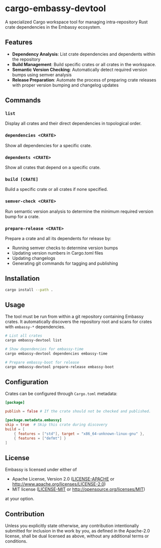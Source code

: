 # cargo-embassy-devtool

A specialized Cargo workspace tool for managing intra-repository Rust crate dependencies in the Embassy ecosystem.

## Features

- **Dependency Analysis**: List crate dependencies and dependents within the repository
- **Build Management**: Build specific crates or all crates in the workspace.
- **Semantic Version Checking**: Automatically detect required version bumps using semver analysis
- **Release Preparation**: Automate the process of preparing crate releases with proper version bumping and changelog updates

## Commands

### `list`
Display all crates and their direct dependencies in topological order.

### `dependencies <CRATE>`

Show all dependencies for a specific crate.

### `dependents <CRATE>`

Show all crates that depend on a specific crate.

### `build [CRATE]`

Build a specific crate or all crates if none specified.

### `semver-check <CRATE>`

Run semantic version analysis to determine the minimum required version bump for a crate.

### `prepare-release <CRATE>`

Prepare a crate and all its dependents for release by:
- Running semver checks to determine version bumps
- Updating version numbers in Cargo.toml files
- Updating changelogs
- Generating git commands for tagging and publishing

## Installation

```bash
cargo install --path .
```

## Usage

The tool must be run from within a git repository containing Embassy crates. It automatically discovers the repository root and scans for crates with `embassy-*` dependencies.

```bash
# List all crates
cargo embassy-devtool list

# Show dependencies for embassy-time
cargo embassy-devtool dependencies embassy-time

# Prepare embassy-boot for release
cargo embassy-devtool prepare-release embassy-boot
```

## Configuration

Crates can be configured through `Cargo.toml` metadata:

```toml
[package]

publish = false # If the crate should not be checked and published.

[package.metadata.embassy]
skip = true  # Skip this crate during discovery
build = [
    { features = ["std"], target = "x86_64-unknown-linux-gnu" },
    { features = ["defmt"] }
]
```

## License

Embassy is licensed under either of

- Apache License, Version 2.0 ([LICENSE-APACHE](LICENSE-APACHE) or
  <http://www.apache.org/licenses/LICENSE-2.0>)
- MIT license ([LICENSE-MIT](LICENSE-MIT) or <http://opensource.org/licenses/MIT>)

at your option.

## Contribution

Unless you explicitly state otherwise, any contribution intentionally submitted
for inclusion in the work by you, as defined in the Apache-2.0 license, shall be
dual licensed as above, without any additional terms or conditions.
